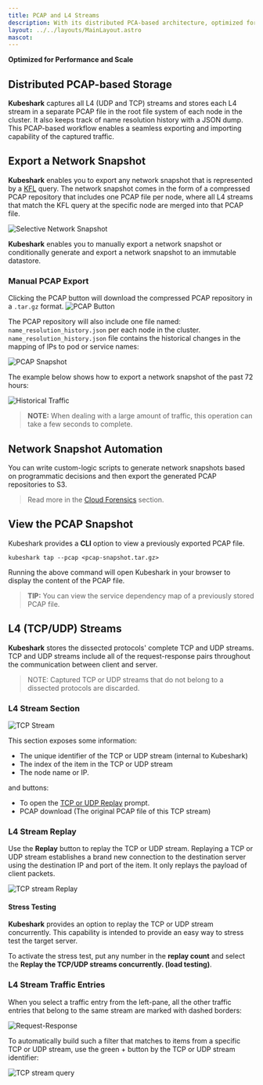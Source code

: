 ```yaml
---
title: PCAP and L4 Streams
description: With its distributed PCA-based architecture, optimized for performance and scale, Kubeshark makes PCAP or It Didn't Happen possible.
layout: ../../layouts/MainLayout.astro
mascot:
---
```

**Optimized for Performance and Scale**

## Distributed PCAP-based Storage

**Kubeshark** captures all L4 (UDP and TCP) streams and stores each L4 stream in a separate PCAP file in the root file system of each node in the cluster.
It also keeps track of name resolution history with a JSON dump. This PCAP-based workflow enables a seamless exporting and importing
capability of the captured traffic.

## Export a Network Snapshot

**Kubeshark** enables you to export any network snapshot that is represented by a [KFL](/en/filtering) query. The network snapshot comes in the form of a compressed PCAP repository that includes one PCAP file per node, where all L4 streams that match the KFL query at the specific node are merged into that PCAP file.

![Selective Network Snapshot](/network-snapshot.png)

**Kubeshark** enables you to manually export a network snapshot or conditionally generate and export a network snapshot to an immutable datastore.

### Manual PCAP Export 

Clicking the PCAP button will download the compressed PCAP repository in a `.tar.gz` format. 
![PCAP Button](/PCAP-button.png)

The PCAP repository will also include one file named: `name_resolution_history.json` per each node in the cluster. `name_resolution_history.json` file contains the historical changes in the mapping of IPs to pod or service names:

![PCAP Snapshot](/pcap-snapshot.png)

The example below shows how to export a network snapshot of the past 72 hours: 

![Historical Traffic](/history2.png)

> **NOTE:** When dealing with a large amount of traffic, this operation can take a few seconds to complete.


## Network Snapshot Automation

You can write custom-logic scripts to generate network snapshots based on programmatic decisions and then export the generated PCAP repositories to S3. 

> Read more in the [Cloud Forensics](/en/kfl_pcap_s3) section. 

## View the PCAP Snapshot

Kubeshark provides a **CLI** option to view a previously exported PCAP file.

```shell
kubeshark tap --pcap <pcap-snapshot.tar.gz>
```

Running the above command will open Kubeshark in your browser to display the content of the PCAP file.

> **TIP:** You can view the service dependency map of a previously stored PCAP file.

## L4 (TCP/UDP) Streams

**Kubeshark** stores the dissected protocols' complete TCP and UDP streams. TCP and UDP streams include all of the request-response pairs throughout the communication between client and server. 

> NOTE: Captured TCP or UDP streams that do not belong to a dissected protocols are discarded. 

### L4 Stream Section

![TCP Stream](/tcp-stream.png)

This section exposes some information:

- The unique identifier of the TCP or UDP stream (internal to Kubeshark)
- The index of the item in the TCP or UDP stream
- The node name or IP.

and buttons:

- To open the [TCP or UDP Replay](#tcpudp-stream-replay) prompt.
- PCAP download (The original PCAP file of this TCP stream)

### L4 Stream Replay

Use the **Replay** button to replay the TCP or UDP stream. Replaying a TCP or UDP stream establishes a brand new connection to the destination server using the destination IP and port of the item. It only replays the payload of client packets.

![TCP stream Replay](/tcp-replay.png)

#### Stress Testing

**Kubeshark** provides an option to replay the TCP or UDP stream concurrently. This capability is intended to provide an easy way to stress test the target server. 

To activate the stress test, put any number in the **replay count** and select the **Replay the TCP/UDP streams concurrently. (load testing)**.

### L4 Stream Traffic Entries

When you select a traffic entry from the left-pane, all the other traffic entries that belong to the same stream are marked with dashed borders:

![Request-Response](/req-res.png)

To automatically build such a filter that matches to items from a specific TCP or UDP stream, use the green + button by the TCP or UDP stream identifier:

![TCP stream query](/stream-query.png)






